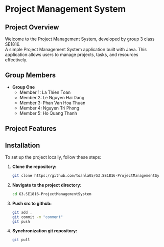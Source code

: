 # Project Management System

## Project Overview

Welcome to the Project Management System, developed by group 3 class SE1816. <br/>
A simple Project Management System application built with Java. This application allows users to manage projects, tasks, and resources effectively.

## Group Members

-   **Group One**
    -   Member 1: La Thien Toan
    -   Member 2: Le Nguyen Hai Dang
    -   Member 3: Phan Van Hoa Thuan
    -   Member 4: Nguyen Tri Phong
    -   Member 5: Ho Quang Thanh

## Project Features

## Installation

To set up the project locally, follow these steps:

1. **Clone the repository:**
    ```bash
    git clone https://github.com/toanla05/G3.SE1816-ProjectManagementSystem.git
    ```
2. **Navigate to the project directory:**
    ```bash
    cd G3.SE1816-ProjectManagementSystem
    ```
3. **Push src to github:**
    ```bash
    git add .
    git commit -m "comment"
    git push
    ```

4. **Synchronization git repository:**
    ```bash
    git pull
    ```

